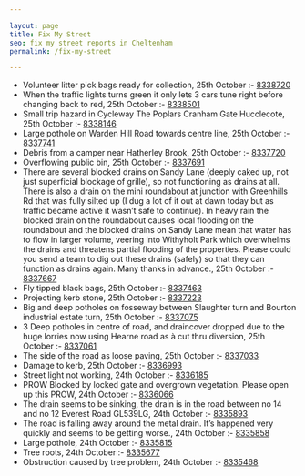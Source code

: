 ```yaml
---

layout: page
title: Fix My Street
seo: fix my street reports in Cheltenham
permalink: /fix-my-street

---
```


<!-- fix_marker starts -->

- Volunteer litter pick bags ready for collection, 25th October :- [8338720](https://www.fixmystreet.com/report/8338720)
- When the traffic lights turns green it only lets 3 cars tune right before changing back to red, 25th October :- [8338501](https://www.fixmystreet.com/report/8338501)
- Small trip hazard in Cycleway The Poplars Cranham Gate Hucclecote, 25th October :- [8338146](https://www.fixmystreet.com/report/8338146)
- Large pothole on Warden Hill Road towards centre line, 25th October :- [8337741](https://www.fixmystreet.com/report/8337741)
- Debris from a camper near Hatherley Brook, 25th October :- [8337720](https://www.fixmystreet.com/report/8337720)
- Overflowing public bin, 25th October :- [8337691](https://www.fixmystreet.com/report/8337691)
- There are several blocked drains on Sandy Lane (deeply caked up, not just superficial blockage of grille), so not functioning as drains at all. There is also a drain on the mini roundabout at junction with Greenhills Rd that was fully silted up (I dug a lot of it out at dawn today but as traffic became active it wasn’t safe to continue). In heavy rain the blocked drain on the roundabout causes local flooding on the roundabout and the blocked drains on Sandy Lane mean that water has to flow in larger volume, veering into Withyholt Park which overwhelms the drains and threatens partial flooding of the properties. Please could you send a team to dig out these drains (safely) so that they can function as drains again. Many thanks in advance., 25th October :- [8337667](https://www.fixmystreet.com/report/8337667)
- Fly tipped black bags, 25th October :- [8337463](https://www.fixmystreet.com/report/8337463)
- Projecting kerb stone, 25th October :- [8337223](https://www.fixmystreet.com/report/8337223)
- Big and deep potholes on fosseway between Slaughter turn and Bourton industrial estate turn, 25th October :- [8337075](https://www.fixmystreet.com/report/8337075)
- 3 Deep potholes in centre of road, and draincover dropped due to the huge lorries now using Hearne road as à cut thru diversion, 25th October :- [8337061](https://www.fixmystreet.com/report/8337061)
- The side of the road as loose paving, 25th October :- [8337033](https://www.fixmystreet.com/report/8337033)
- Damage to kerb, 25th October :- [8336993](https://www.fixmystreet.com/report/8336993)
- Street light not working, 24th October :- [8336185](https://www.fixmystreet.com/report/8336185)
- PROW Blocked by locked gate and overgrown vegetation. Please open up this PROW, 24th October :- [8336066](https://www.fixmystreet.com/report/8336066)
- The drain seems to be sinking, the drain is in the road between no 14 and no 12 Everest Road GL539LG, 24th October :- [8335893](https://www.fixmystreet.com/report/8335893)
- The road is falling away around the metal drain. It’s happened very quickly and seems to be getting worse., 24th October :- [8335858](https://www.fixmystreet.com/report/8335858)
- Large pothole, 24th October :- [8335815](https://www.fixmystreet.com/report/8335815)
- Tree roots, 24th October :- [8335677](https://www.fixmystreet.com/report/8335677)
- Obstruction caused by tree problem, 24th October :- [8335468](https://www.fixmystreet.com/report/8335468)

<!-- fix_marker ends -->
